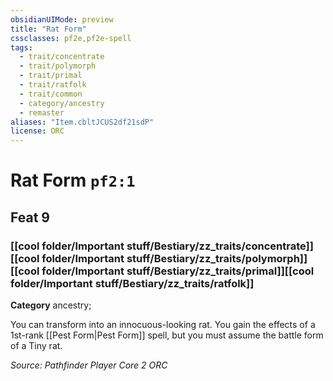 ```yaml
---
obsidianUIMode: preview
title: "Rat Form"
cssclasses: pf2e,pf2e-spell
tags:
  - trait/concentrate
  - trait/polymorph
  - trait/primal
  - trait/ratfolk
  - trait/common
  - category/ancestry
  - remaster
aliases: "Item.cbltJCUS2df21sdP"
license: ORC
---
```

# Rat Form `pf2:1`
## Feat 9
### [[cool folder/Important stuff/Bestiary/zz_traits/concentrate]][[cool folder/Important stuff/Bestiary/zz_traits/polymorph]][[cool folder/Important stuff/Bestiary/zz_traits/primal]][[cool folder/Important stuff/Bestiary/zz_traits/ratfolk]]

**Category** ancestry; 




You can transform into an innocuous-looking rat. You gain the effects of a 1st-rank [[Pest Form|Pest Form]] spell, but you must assume the battle form of a Tiny rat.

*Source: Pathfinder Player Core 2*
*ORC*